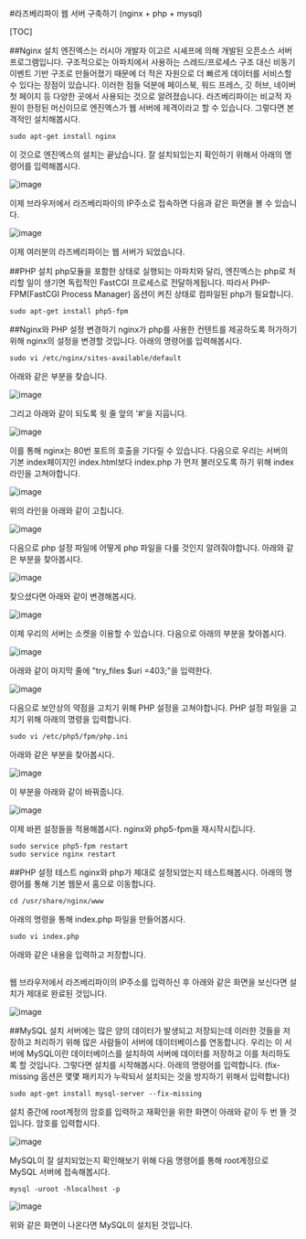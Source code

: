 #라즈베리파이 웹 서버 구축하기 (nginx + php + mysql)

[TOC]

##Nginx 설치
엔진엑스는 러시아 개발자 이고르 시셰프에 의해 개발된 오픈소스 서버 프로그램입니다. 구조적으로는 아파치에서 사용하는 스레드/프로세스 구조 대신 비동기 이벤트 기반 구조로 만들어졌기 때문에 더 적은 자원으로 더 빠르게 데이터를 서비스할 수 있다는 장점이 있습니다. 이러한 점들 덕분에 페이스북, 워드 프레스, 깃 허브, 네이버 첫 페이지 등 다양한 곳에서 사용되는 것으로 알려졌습니다. 라즈베리파이는 비교적 자원이 한정된 머신이므로 엔진엑스가 웹 서버에 제격이라고 할 수 있습니다. 그렇다면 본격적인 설치해봅시다.

<pre><code>sudo apt-get install nginx</pre></code>

이 것으로 엔진엑스의 설치는 끝났습니다. 잘 설치되있는지 확인하기 위해서 아래의 명령어를 입력해봅시다.

![image](http://cfile21.uf.tistory.com/image/2725D54555C05A1F1452B7)

이제 브라우저에서 라즈베리파이의 IP주소로 접속하면 다음과 같은 화면을 볼 수 있습니다.

![image](http://cfile22.uf.tistory.com/image/24212F4555C05A2016E974)

이제 여러분의 라즈베리파이는 웹 서버가 되었습니다.

##PHP 설치
php모듈을 포함한 상태로 실행되는 아파치와 달리, 엔진엑스는 php로 처리할 일이 생기면 독립적인  FastCGI 프로세스로 전달하게됩니다. 따라서 PHP-FPM(FastCGI Process Manager) 옵션이 켜진 상태로 컴파일된 php가 필요합니다.

<pre><code>sudo apt-get install php5-fpm</pre></code>

##Nginx와 PHP 설정 변경하기
nginx가 php를 사용한 컨텐트를 제공하도록 허가하기 위해 nginx의 설정을 변경할 것입니다. 아래의 명령어를 입력해봅시다.

<pre><code>sudo vi /etc/nginx/sites-available/default</pre></code>

아래와 같은 부분을 찾습니다.

![image](http://cfile21.uf.tistory.com/image/2240AC4555C05A2105ED24)

그리고 아래와 같이 되도록 윗 줄 앞의 '#'을 지웁니다.

![image](http://cfile9.uf.tistory.com/image/270B6F4555C05A22212436)

이를 통해 nginx는 80번 포트의 호출을 기다릴 수 있습니다. 다음으로 우리는 서버의 기본 index페이지인 index.html보다 index.php 가 먼저 불러오도록 하기 위해 index 라인을 고쳐야합니다.

![image](http://cfile30.uf.tistory.com/image/2516844555C05A231CF4F2)

위의 라인을 아래와 같이 고칩니다.

![image](http://cfile3.uf.tistory.com/image/27711D4555C05A252F9A86)

다음으로 php 설정 파일에 어떻게 php 파일을 다룰 것인지 알려줘야합니다. 아래와 같은 부분을 찾아봅시다.

![image](http://cfile27.uf.tistory.com/image/2235154555C05A270B649D)

찾으셨다면 아래와 같이 변경해봅시다.

![image](http://cfile6.uf.tistory.com/image/2128B53D55C05A28294963)

이제 우리의 서버는 소켓을 이용할 수 있습니다. 다음으로 아래의 부분을 찾아봅시다.

![image](http://cfile27.uf.tistory.com/image/2160004055C212F213BF4B)

아래와 같이 마지막 줄에 "try_files $uri =403;"을 입력한다.

![image](http://cfile27.uf.tistory.com/image/254E214055C212F41B237F)

다음으로 보안상의 약점을 고치기 위해 PHP 설정을 고쳐야합니다. PHP 설정 파일을 고치기 위해 아래의 명령을 입력합니다.

<pre><code>sudo vi /etc/php5/fpm/php.ini</pre></code>

아래와 같은 부분을 찾아봅시다.

![image](http://cfile25.uf.tistory.com/image/242FE73D55C05A2A25E692)

이 부분을 아래와 같이 바꿔줍니다.

![image](http://cfile5.uf.tistory.com/image/2526BE3D55C05A2B2A0894)

이제 바뀐 설정들을 적용해봅시다. nginx와 php5-fpm을 재시작시킵니다.

<pre><code>sudo service php5-fpm restart
sudo service nginx restart</pre></code>

##PHP 설정 테스트
nginx와 php가 제대로 설정되었는지 테스트해봅시다. 아래의 명령어를 통해 기본 웹문서 홈으로 이동합니다.

<pre><code>cd /usr/share/nginx/www</pre></code>

아래의 명령을 통해 index.php 파일을 만들어봅시다.

<pre><code>sudo vi index.php</pre></code>

아래와 같은 내용을 입력하고 저장합니다.

<pre><code><?php phpinfo(); ?></pre></code>

웹 브라우저에서 라즈베리파이의 IP주소를 입력하신 후 아래와 같은 화면을 보신다면 설치가 제대로 완료된 것입니다.

![image](http://cfile4.uf.tistory.com/image/2118C63D55C05A2E31B0A0)

##MySQL 설치
서버에는 많은 양의 데이터가 발생되고 저장되는데 이러한 것들을 저장하고 처리하기 위해 많은 사람들이 서버에 데이터베이스를 연동합니다. 우리는 이 서버에 MySQL이란 데이터베이스를 설치하여 서버에 데이터를 저장하고 이를 처리하도록 할 것입니다. 그렇다면 설치를 시작해봅시다. 아래의 명령어를 입력합니다. (fix-missing 옵션은 몇몇 패키지가 누락되서 설치되는 것을 방지하기 위해서 입력합니다)

<pre><code>sudo apt-get install mysql-server --fix-missing</pre></code>

설치 중간에 root계정의 암호를 입력하고 재확인을 위한 화면이 아래와 같이 두 번 뜰 것입니다. 암호를 입력합시다.

![image](https://assets.digitalocean.com/articles/LEMP_Debian7/img1.png)

MySQL이 잘 설치되었는지 확인해보기 위해 다음 명령어를 통해 root계정으로 MySQL 서버에 접속해봅시다.

<pre><code>mysql -uroot -hlocalhost -p</pre></code>

![image](http://cfile27.uf.tistory.com/image/240F113355C0A85B19413F)

위와 같은 화면이 나온다면 MySQL이 설치된 것입니다.
